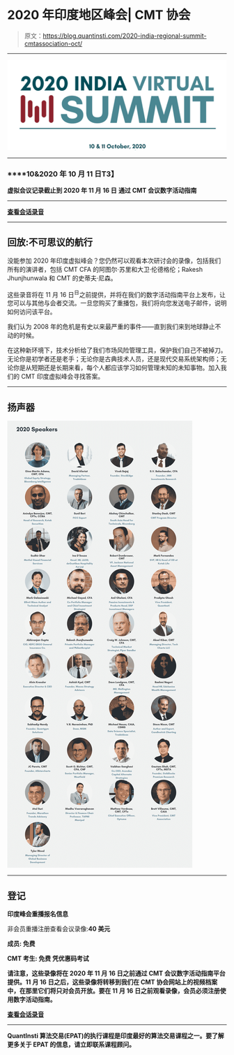 # 2020 年印度地区峰会| CMT 协会

> 原文：<https://blog.quantinsti.com/2020-india-regional-summit-cmtassociation-oct/>

* * *

![](img/e63e8489b4a86358bd6e22d28ec98ad7.png)

* * *

### ****10&2020 年 10 月 11 日**T3】**

****虚拟会议记录截止到 2020 年 11 月 16 日****
****通过 CMT 会议数字活动指南****

* * *

[**查看会话录音**](https://cmtassociation.org/events/2020-india-regional-summit/?source=QuantInsti)

* * *

## 回放:不可思议的航行

没能参加 2020 年印度虚拟峰会？您仍然可以观看本次研讨会的录像，包括我们所有的演讲者，包括 CMT CFA 的阿图尔·苏里和大卫·伦德格伦；Rakesh Jhunjhunwala 和 CMT 的史蒂夫·尼森。

这些录音将在 11 月 16 日<sup>日</sup>之前提供，并将在我们的数字活动指南平台上发布，让您可以与其他与会者交流。一旦您购买了重播包，我们将向您发送电子邮件，说明如何访问该平台。

我们认为 2008 年的危机是有史以来最严重的事件——直到我们来到地球静止不动的时候。

在这种新环境下，技术分析给了我们市场风险管理工具，保护我们自己不被掉刀。无论你是初学者还是老手；无论你是古典技术人员，还是现代交易系统架构师；无论你是从短期还是长期来看，每个人都应该学习如何管理未知的未知事物。加入我们的 CMT 印度虚拟峰会寻找答案。

* * *

## **扬声器**

![](img/a5056c328bc14ce783fa8056584493a9.png)

* * *

## 登记

****印度峰会重播报名信息****

非会员重播注册查看会议录像:****40 美元****

**成员: ****免费******

**CMT 考生: ****免费**** 凭优惠码考试**

**请注意，这些录像将在 2020 年 11 月 16 日之前通过 CMT 会议数字活动指南平台提供。11 月 16 日之后，这些录像将转移到我们在 CMT 协会网站上的视频档案中，在那里它们将只对会员开放。要在 11 月 16 日之前观看录像，会员必须注册使用数字活动指南。**

**[**查看会话录音**](https://cmtassociation.org/events/2020-india-regional-summit/?source=QuantInsti)**

* * *

**QuantInsti 算法交易(EPAT)的执行课程是印度最好的算法交易课程之一。要了解更多关于 EPAT 的信息，请立即联系课程顾问。**